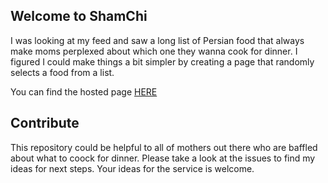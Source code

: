 ## Welcome to ShamChi

I was looking at my feed and saw a long list of Persian food that always make moms perplexed about which one they wanna cook for dinner. I figured I could make things a bit simpler by creating a page that randomly selects a food from a list.

You can find the hosted page [HERE](https://hesamkorki.github.io/ShamChi/)

## Contribute

This repository could be helpful to all of mothers out there who are baffled about what to coock for dinner. Please take a look at the issues to find my ideas for next steps. Your ideas for the service is welcome. 

